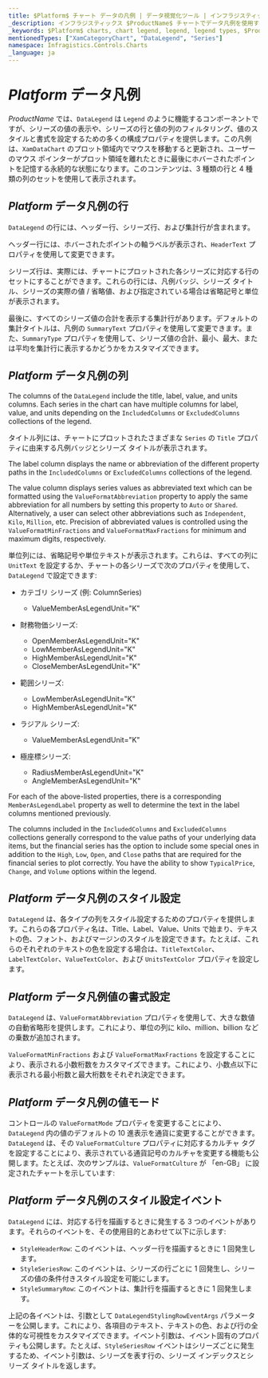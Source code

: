 ```yaml
---
title: $Platform$ チャート データの凡例 | データ視覚化ツール | インフラジスティックス
_description: インフラジスティックス $ProductName$ チャートでデータ凡例を使用する
_keywords: $Platform$ charts, chart legend, legend, legend types, $ProductName$, Infragistics, $Platform$ チャート、チャート凡例、凡例、凡例タイプ、インフラジスティックス
mentionedTypes: ["XamCategoryChart", "DataLegend", "Series"]
namespace: Infragistics.Controls.Charts
_language: ja
---
```


# $Platform$ データ凡例

$ProductName$ では、`DataLegend` は `Legend` のように機能するコンポーネントですが、シリーズの値の表示や、シリーズの行と値の列のフィルタリング、値のスタイルと書式を設定するための多くの構成プロパティを提供します。この凡例は、`XamDataChart` のプロット領域内でマウスを移動すると更新され、ユーザーのマウス ポインターがプロット領域を離れたときに最後にホバーされたポイントを記憶する永続的な状態になります。このコンテンツは、3 種類の行と 4 種類の列のセットを使用して表示されます。

## $Platform$ データ凡例の行

`DataLegend` の行には、ヘッダー行、シリーズ行、および集計行が含まれます。

ヘッダー行には、ホバーされたポイントの軸ラベルが表示され、`HeaderText` プロパティを使用して変更できます。

シリーズ行は、実際には、チャートにプロットされた各シリーズに対応する行のセットにすることができます。これらの行には、凡例バッジ、シリーズ タイトル、シリーズの実際の値 / 省略値、および指定されている場合は省略記号と単位が表示されます。

最後に、すべてのシリーズ値の合計を表示する集計行があります。デフォルトの集計タイトルは、凡例の `SummaryText` プロパティを使用して変更できます。また、`SummaryType` プロパティを使用して、シリーズ値の合計、最小、最大、または平均を集計行に表示するかどうかをカスタマイズできます。


## $Platform$ データ凡例の列

The columns of the `DataLegend` include the title, label, value, and units columns. Each series in the chart can have multiple columns for label, value, and units depending on the `IncludedColumns` or `ExcludedColumns` collections of the legend.

タイトル列には、チャートにプロットされたさまざまな `Series` の `Title` プロパティに由来する凡例バッジとシリーズ タイトルが表示されます。

The label column displays the name or abbreviation of the different property paths in the `IncludedColumns` or `ExcludedColumns` collections of the legend.

The value column displays series values as abbreviated text which can be formatted using the `ValueFormatAbbreviation` property to apply the same abbreviation for all numbers by setting this property to `Auto` or `Shared`. Alternatively, a user can select other abbreviations such as `Independent`, `Kilo`, `Million`, etc. Precision of abbreviated values is controlled using the `ValueFormatMinFractions` and `ValueFormatMaxFractions` for minimum and maximum digits, respectively.

単位列には、省略記号や単位テキストが表示されます。これらは、すべての列に `UnitText` を設定するか、チャートの各シリーズで次のプロパティを使用して、`DataLegend` で設定できます:

* カテゴリ シリーズ (例: ColumnSeries)
    * ValueMemberAsLegendUnit="K"

* 財務物価シリーズ:
    * OpenMemberAsLegendUnit="K"
    * LowMemberAsLegendUnit="K"
    * HighMemberAsLegendUnit="K"
    * CloseMemberAsLegendUnit="K"
    
* 範囲シリーズ:
    * LowMemberAsLegendUnit="K"
    * HighMemberAsLegendUnit="K"
        
* ラジアル シリーズ:
    * ValueMemberAsLegendUnit="K"

* 極座標シリーズ:
    * RadiusMemberAsLegendUnit="K"
    * AngleMemberAsLegendUnit="K"

For each of the above-listed properties, there is a corresponding `MemberAsLegendLabel` property as well to determine the text in the label columns mentioned previously.

The columns included in the `IncludedColumns` and `ExcludedColumns` collections generally correspond to the value paths of your underlying data items, but the financial series has the option to include some special ones in addition to the `High`, `Low`, `Open`, and `Close` paths that are required for the financial series to plot correctly. You have the ability to show `TypicalPrice`, `Change`, and `Volume` options within the legend.

## $Platform$ データ凡例のスタイル設定

`DataLegend` は、各タイプの列をスタイル設定するためのプロパティを提供します。これらの各プロパティ名は、Title、Label、Value、Units で始まり、テキストの色、フォント、およびマージンのスタイルを設定できます。たとえば、これらのそれぞれのテキストの色を設定する場合は、`TitleTextColor`、`LabelTextColor`、`ValueTextColor`、および `UnitsTextColor` プロパティを設定します。

## $Platform$ データ凡例値の書式設定

`DataLegend` は、`ValueFormatAbbreviation` プロパティを使用して、大きな数値の自動省略形を提供します。これにより、単位の列に kilo、million、billion などの乗数が追加されます。

`ValueFormatMinFractions` および `ValueFormatMaxFractions` を設定することにより、表示される小数桁数をカスタマイズできます。これにより、小数点以下に表示される最小桁数と最大桁数をそれぞれ決定できます。

## $Platform$ データ凡例の値モード

コントロールの `ValueFormatMode` プロパティを変更することにより、`DataLegend` 内の値のデフォルトの 10 進表示を通貨に変更することができます。`DataLegend` は、その `ValueFormatCulture` プロパティに対応するカルチャ タグを設定することにより、表示されている通貨記号のカルチャを変更する機能も公開します。たとえば、次のサンプルは、`ValueFormatCulture` が 「en-GB」 に設定されたチャートを示しています:

## $Platform$ データ凡例のスタイル設定イベント

`DataLegend` には、対応する行を描画するときに発生する 3 つのイベントがあります。それらのイベントを、その使用目的とあわせて以下に示します:

- `StyleHeaderRow`: このイベントは、ヘッダー行を描画するときに 1 回発生します。
- `StyleSeriesRow`: このイベントは、シリーズの行ごとに 1 回発生し、シリーズの値の条件付きスタイル設定を可能にします。
- `StyleSummaryRow`: このイベントは、集計行を描画するときに 1 回発生します。

上記の各イベントは、引数として `DataLegendStylingRowEventArgs` パラメーターを公開します。これにより、各項目のテキスト、テキストの色、および行の全体的な可視性をカスタマイズできます。イベント引数は、イベント固有のプロパティも公開します。たとえば、`StyleSeriesRow` イベントはシリーズごとに発生するため、イベント引数は、シリーズを表す行の、シリーズ インデックスとシリーズ タイトルを返します。
